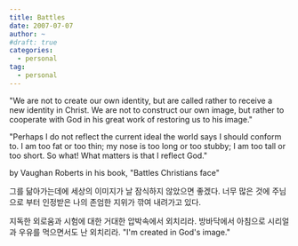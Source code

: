 ```yaml
---
title: Battles
date: 2007-07-07
author: ~
#draft: true
categories:
  - personal
tag:
  - personal
---
```




"We are not to create our own identity, but are called rather to receive a new identity in Christ. We are not to construct our own image, but rather to cooperate with God in his great work of restoring us to his image."

"Perhaps I do not reflect the current ideal the world says I should conform to. I am too fat or too thin; my nose is too long or too stubby;  I am too tall or too short. So what! What matters is that I reflect God."

by Vaughan Roberts in his book, "Battles Christians face"

그를 닮아가는데에 세상의 이미지가 날 잠식하지 않았으면 좋겠다. 너무 많은 것에 주님으로 부터 인정받은 나의 존엄한 지위가 깎여 내려가고 있다.

지독한 외로움과 시험에 대한 거대한 압박속에서 외치리라. 방바닥에서 아침으로 시리얼과 우유를 먹으면서도 난 외치리라. "I'm created in God's image."


 






